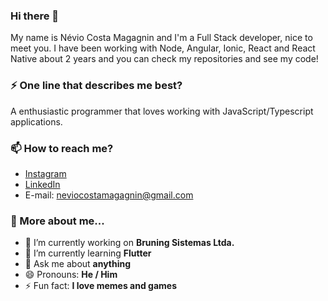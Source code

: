 ### Hi there 👋

My name is Névio Costa Magagnin and I'm a Full Stack developer, nice to meet you. I have been working with Node, Angular, Ionic, React and React Native about 2 years and you can check my repositories and see my code!

### :zap: One line that describes me best?

A enthusiastic programmer that loves working with JavaScript/Typescript applications.

### :mailbox: How to reach me?

- [Instagram]('https://www.instagram.com/nevio_costa/')
- [LinkedIn]('https://www.linkedin.com/in/n%C3%A9vio-magagnin-045710177/')
- E-mail: neviocostamagagnin@gmail.com

### :pushpin: More about me...

- 🔭 I’m currently working on **Bruning Sistemas Ltda.**
- 🌱 I’m currently learning **Flutter**
- 💬 Ask me about **anything**
- 😄 Pronouns: **He / Him**
- ⚡ Fun fact: **I love memes and games**

